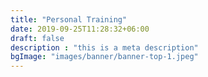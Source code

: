 ```yaml
---
title: "Personal Training"
date: 2019-09-25T11:28:32+06:00
draft: false
description : "this is a meta description"
bgImage: "images/banner/banner-top-1.jpeg"
---
```



